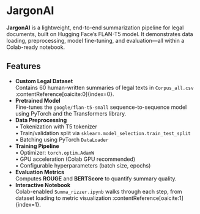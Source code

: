 # JargonAI

**JargonAI** is a lightweight, end-to-end summarization pipeline for legal documents, built on Hugging Face’s FLAN-T5 model. It demonstrates data loading, preprocessing, model fine-tuning, and evaluation—all within a Colab-ready notebook.

## Features

- **Custom Legal Dataset**  
  Contains 60 human-written summaries of legal texts in `Corpus_all.csv` :contentReference[oaicite:0]{index=0}.
- **Pretrained Model**  
  Fine-tunes the `google/flan-t5-small` sequence-to-sequence model using PyTorch and the Transformers library.
- **Data Preprocessing**  
  • Tokenization with T5 tokenizer  
  • Train/validation split via `sklearn.model_selection.train_test_split`  
  • Batching using PyTorch `DataLoader`
- **Training Pipeline**  
  • Optimizer: `torch.optim.AdamW`  
  • GPU acceleration (Colab GPU recommended)  
  • Configurable hyperparameters (batch size, epochs)
- **Evaluation Metrics**  
  Computes **ROUGE** and **BERTScore** to quantify summary quality.
- **Interactive Notebook**  
  Colab-enabled `Summa_rizzer.ipynb` walks through each step, from dataset loading to metric visualization :contentReference[oaicite:1]{index=1}.



